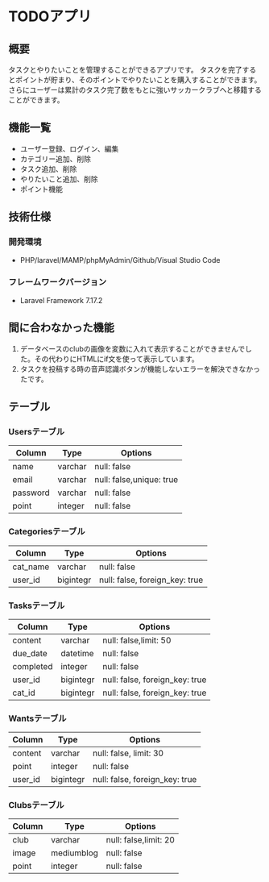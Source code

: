 # TODOアプリ

## 概要
  タスクとやりたいことを管理することができるアプリです。
  タスクを完了するとポイントが貯まり、そのポイントでやりたいことを購入することができます。
  さらにユーザーは累計のタスク完了数をもとに強いサッカークラブへと移籍することができます。
 
## 機能一覧
 
- ユーザー登録、ログイン、編集
- カテゴリー追加、削除
- タスク追加、削除
- やりたいこと追加、削除
- ポイント機能
 
## 技術仕様
### 開発環境
 - PHP/laravel/MAMP/phpMyAdmin/Github/Visual Studio Code
### フレームワークバージョン
 - Laravel Framework 7.17.2

## 間に合わなかった機能
 
1. データベースのclubの画像を変数に入れて表示することができませんでした。その代わりにHTMLにif文を使って表示しています。
2. タスクを投稿する時の音声認識ボタンが機能しないエラーを解決できなかったです。
 
## テーブル
### Usersテーブル

|Column|Type|Options|
|------|----|-------|
|name| varchar|null: false|
|email|varchar|null: false,unique: true|
|password|varchar|null: false|
|point|integer|null: false|


### Categoriesテーブル

|Column|Type|Options|
|------|----|-------|
| cat_name | varchar | null: false |
| user_id | bigintegr |null: false, foreign_key: true |


### Tasksテーブル

|Column|Type|Options|
|------|----|-------|
| content | varchar | null: false,limit: 50 |
| due_date | datetime | null: false |
| completed | integer | null: false |
| user_id | bigintegr |null: false, foreign_key: true |
| cat_id | bigintegr |null: false, foreign_key: true |


### Wantsテーブル

|Column|Type|Options|
|------|----|-------|
| content | varchar | null: false, limit: 30 |
| point | integer | null: false |
| user_id | bigintegr |null: false, foreign_key: true |

### Clubsテーブル

|Column|Type|Options|
|------|----|-------|
| club | varchar | null: false,limit: 20 |
| image | mediumblog | null: false |
| point | integer | null: false |


